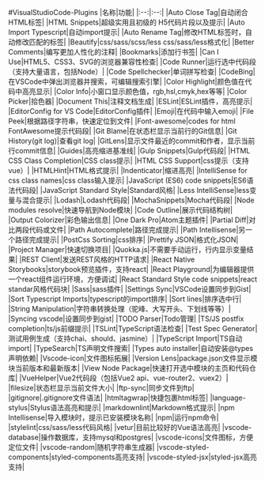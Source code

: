 #VisualStudioCode-Plugins
|名称|功能|
|:--:|:--:|
|Auto Close Tag|自动闭合HTML标签|
|HTML Snippets|超级实用且初级的 H5代码片段以及提示|
|Auto Import Typescript|自动import提示|
|Auto Rename Tag|修改HTML标签时，自动修改匹配的标签|
|Beautify|css/sass/scss/less css/sass/less格式化|
|Better Comments|编写更加人性化的注释|
|Bookmarks|添加行书签|
|Can I Use|HTML5、CSS3、SVG的浏览器兼容性检查|
|Code Runner|运行选中代码段（支持大量语言，包括Node）|
|Code Spellchecker|单词拼写检查|
|CodeBing|在VSCode中弹出浏览器并搜索，可编辑搜索引擎|
|Color Highlight|颜色值在代码中高亮显示|
|Color Info|小窗口显示颜色值，rgb,hsl,cmyk,hex等等|
|Color Picker|拾色器|
|Document This|注释文档生成|
|ESLint|ESLint插件，高亮提示|
|EditorConfig for VS Code|EditorConfig插件|
|Emoji|在代码中输入emoji|
|File Peek|根据路径字符串，快速定位到文件|
|Font-awesome|codes for html FontAwesome提示代码段|
|Git Blame|在状态栏显示当前行的Git信息|
|Git History(git log)|查看git log|
|GitLens|显示文件最近的commit和作者，显示当前行commit信息|
|Guides|高亮缩进基准线|
|Gulp Snippets|Gulp代码段|
|HTML CSS Class Completion|CSS class提示|
|HTML CSS Support|css提示（支持vue）|
|HTMLHint|HTML格式提示|
|Indenticator|缩进高亮|
|IntelliSense for css class names|css class输入提示|
|JavaScript (ES6) code snippets|ES6语法代码段|
|JavaScript Standard Style|Standard风格|
|Less IntelliSense|less变量与混合提示|
|Lodash|Lodash代码段|
|MochaSnippets|Mocha代码段|
|Node modules resolve|快速导航到Node模块|
|Code Outline|展示代码结构树|
|Output Colorizer|彩色输出信息|
|One Dark Pro|Atom主题插件|
|Partial Diff|对比两段代码或文件|
|Path Autocomplete|路径完成提示|
|Path Intellisense|另一个路径完成提示|
|PostCss Sorting|css排序|
|Prettify JSON|格式化JSON|
|Project Manager|快速切换项目|
|Quokka.js|不需要手动运行，行内显示变量结果|
|REST Client|发送REST风格的HTTP请求|
|React Native Storybooks|storybook预览插件，支持react|
|React Playground|为编辑器提供一个react组件运行环境，方便调试|
|React Standard Style code snippets|react standar风格代码块|
|Sass|sass插件|
|Settings Sync|VSCode设置同步到Gist|
|Sort Typescript Imports|typescript的import排序|
|Sort lines|排序选中行|
|String Manipulation|字符串转换处理（驼峰、大写开头、下划线等等）|
|Syncing vscode|设置同步到gist|
|TODO Parser|Todo管理|
|TS/JS postfix completion|ts/js前缀提示|
|TSLint|TypeScript语法检查|
|Test Spec Generator|测试用例生成（支持chai、should、jasmine）|
|TypeScript Import|TS自动import|
|TypeSearch|TS声明文件搜索|
|Types auto installer|自动安装@types声明依赖|
|Vscode-icon|文件图标拓展|
|Version Lens|package.json文件显示模块当前版本和最新版本|
|View Node Package|快速打开选中模块的主页和代码仓库|
|VueHelper|Vue2代码段（包括Vue2 api、vue-router2、vuex2）|
|filesize|状态栏显示当前文件大小|
|ftp-sync|同步文件到ftp|
|gitignore|.gitignore文件语法|
|htmltagwrap|快捷包裹html标签|
|language-stylus|Stylus语法高亮和提示|
|markdownlint|Markdown格式提示|
|npm Intellisense|导入模块时，提示已安装模块名称|
|npm|运行npm命令|
|stylelint|css/sass/less代码风格|
|vetur|目前比较好的Vue语法高亮|
|vscode-database|操作数据库，支持mysql和postgres|
|vscode-icons|文件图标，方便定位文件|
|vscode-random|随机字符串生成器|
|vscode-styled-components|styled-components高亮支持|
|vscode-styled-jsx|styled-jsx高亮支持|

